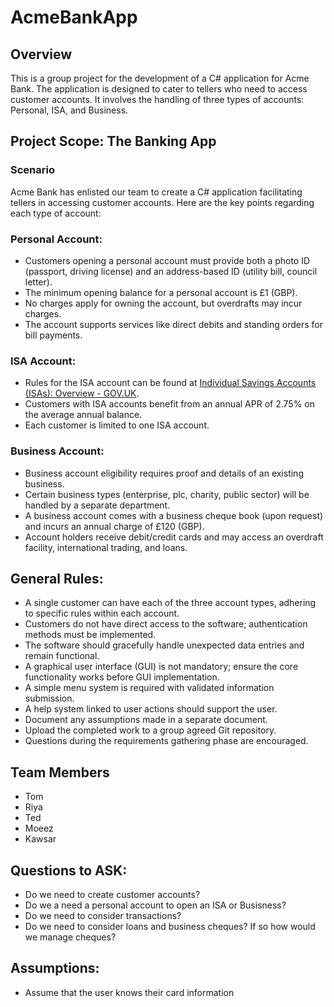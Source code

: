# AcmeBankApp

## Overview
This is a group project for the development of a C# application for Acme Bank. The application is designed to cater to tellers who need to access customer accounts. It involves the handling of three types of accounts: Personal, ISA, and Business.

## Project Scope: The Banking App
### Scenario
Acme Bank has enlisted our team to create a C# application facilitating tellers in accessing customer accounts. Here are the key points regarding each type of account:

### Personal Account:
- Customers opening a personal account must provide both a photo ID (passport, driving license) and an address-based ID (utility bill, council letter).
- The minimum opening balance for a personal account is £1 (GBP).
- No charges apply for owning the account, but overdrafts may incur charges.
- The account supports services like direct debits and standing orders for bill payments.

### ISA Account:
- Rules for the ISA account can be found at [Individual Savings Accounts (ISAs): Overview - GOV.UK](https://www.gov.uk/individual-savings-accounts).
- Customers with ISA accounts benefit from an annual APR of 2.75% on the average annual balance.
- Each customer is limited to one ISA account.

### Business Account:
- Business account eligibility requires proof and details of an existing business.
- Certain business types (enterprise, plc, charity, public sector) will be handled by a separate department.
- A business account comes with a business cheque book (upon request) and incurs an annual charge of £120 (GBP).
- Account holders receive debit/credit cards and may access an overdraft facility, international trading, and loans.

## General Rules:
- A single customer can have each of the three account types, adhering to specific rules within each account.
- Customers do not have direct access to the software; authentication methods must be implemented.
- The software should gracefully handle unexpected data entries and remain functional.
- A graphical user interface (GUI) is not mandatory; ensure the core functionality works before GUI implementation.
- A simple menu system is required with validated information submission.
- A help system linked to user actions should support the user.
- Document any assumptions made in a separate document.
- Upload the completed work to a group agreed Git repository.
- Questions during the requirements gathering phase are encouraged.

## Team Members
- Tom
- Riya
- Ted
- Moeez
- Kawsar

## Questions to ASK:
- Do we need to create customer accounts?
- Do we a need a personal account to open an ISA or Busisness?
- Do we need to consider transactions?
- Do we need to consider loans and business cheques? If so how would we manage cheques?

## Assumptions:
- Assume that the user knows their card information
